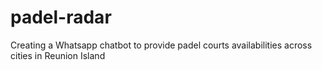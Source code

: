 # padel-radar
Creating a Whatsapp chatbot to provide padel courts availabilities across cities in Reunion Island
